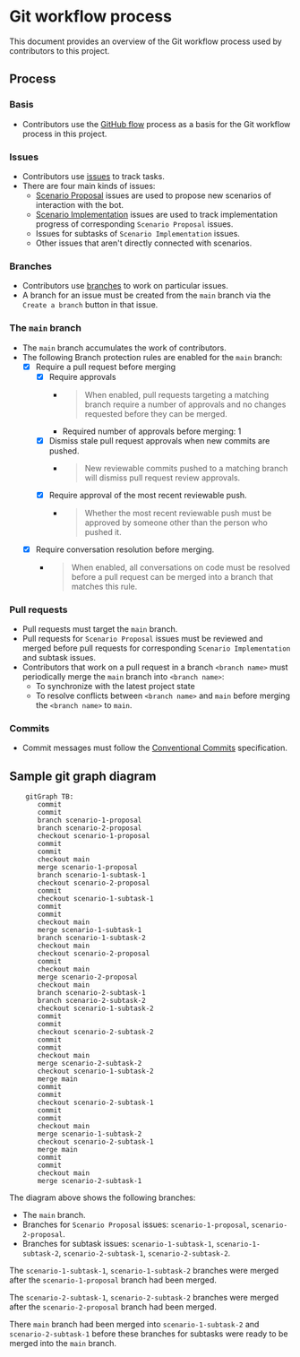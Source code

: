 # Git workflow process

This document provides an overview of the Git workflow process used by contributors to this project.

## Process

### Basis

- Contributors use the [GitHub flow](https://docs.github.com/en/get-started/using-github/github-flow) process as a basis for the Git workflow process in this project.

### Issues

- Contributors use [issues](https://github.com/team-work-tools/team-work-telegram-bot/issues) to track tasks.
- There are four main kinds of issues:
  - [Scenario Proposal](https://github.com/team-work-tools/team-work-telegram-bot/issues?q=is%3Aissue+is%3Aopen+label%3A%22Scenario+Proposal%22) issues are used to propose new scenarios of interaction with the bot.
  - [Scenario Implementation](https://github.com/team-work-tools/team-work-telegram-bot/issues?q=is%3Aopen+is%3Aissue+label%3A%22Scenario+Implementation%22) issues are used to track implementation progress of corresponding `Scenario Proposal` issues.
  - Issues for subtasks of `Scenario Implementation` issues.
  - Other issues that aren't directly connected with scenarios.

### Branches

- Contributors use [branches](https://docs.github.com/en/pull-requests/collaborating-with-pull-requests/proposing-changes-to-your-work-with-pull-requests/about-branches) to work on particular issues.
- A branch for an issue must be created from the `main` branch via the `Create a branch` button in that issue.

### The `main` branch

- The `main` branch accumulates the work of contributors.
- The following Branch protection rules are enabled for the `main` branch:
  - [x] Require a pull request before merging
    - [x] Require approvals
      - > When enabled, pull requests targeting a matching branch require a number of approvals and no changes requested before they can be merged.
      - Required number of approvals before merging: 1
    - [x] Dismiss stale pull request approvals when new commits are pushed.
      - > New reviewable commits pushed to a matching branch will dismiss pull request review approvals.
    - [x] Require approval of the most recent reviewable push.
      - > Whether the most recent reviewable push must be approved by someone other than the person who pushed it.
  - [x] Require conversation resolution before merging.
    - > When enabled, all conversations on code must be resolved before a pull request can be merged into a branch that matches this rule.

### Pull requests

- Pull requests must target the `main` branch.
- Pull requests for `Scenario Proposal` issues must be reviewed and merged before pull requests for corresponding `Scenario Implementation` and subtask issues.
- Contributors that work on a pull request in a branch `<branch name>` must periodically merge the `main` branch into `<branch name>`:
  - To synchronize with the latest project state
  - To resolve conflicts between `<branch name>` and `main` before merging the `<branch name>` to `main`.

### Commits

- Commit messages must follow the [Conventional Commits](https://www.conventionalcommits.org/en/v1.0.0/) specification.

## Sample git graph diagram

```mermaid
    gitGraph TB:
       commit
       commit
       branch scenario-1-proposal
       branch scenario-2-proposal
       checkout scenario-1-proposal
       commit
       commit
       checkout main
       merge scenario-1-proposal
       branch scenario-1-subtask-1
       checkout scenario-2-proposal
       commit
       checkout scenario-1-subtask-1
       commit
       commit
       checkout main
       merge scenario-1-subtask-1
       branch scenario-1-subtask-2
       checkout main
       checkout scenario-2-proposal
       commit
       checkout main
       merge scenario-2-proposal
       checkout main
       branch scenario-2-subtask-1
       branch scenario-2-subtask-2
       checkout scenario-1-subtask-2
       commit
       commit
       checkout scenario-2-subtask-2
       commit
       commit
       checkout main
       merge scenario-2-subtask-2
       checkout scenario-1-subtask-2
       merge main
       commit
       commit
       checkout scenario-2-subtask-1
       commit
       commit
       checkout main
       merge scenario-1-subtask-2
       checkout scenario-2-subtask-1
       merge main
       commit
       commit
       checkout main
       merge scenario-2-subtask-1
```

The diagram above shows the following branches:

- The `main` branch.
- Branches for `Scenario Proposal` issues: `scenario-1-proposal`, `scenario-2-proposal`.
- Branches for subtask issues: `scenario-1-subtask-1`, `scenario-1-subtask-2`, `scenario-2-subtask-1`, `scenario-2-subtask-2`.

The `scenario-1-subtask-1`, `scenario-1-subtask-2` branches were merged after the `scenario-1-proposal` branch had been merged.

The `scenario-2-subtask-1`, `scenario-2-subtask-2` branches were merged after the `scenario-2-proposal` branch had been merged.

There `main` branch had been merged into `scenario-1-subtask-2` and `scenario-2-subtask-1` before these branches for subtasks were ready to be merged into the `main` branch.
